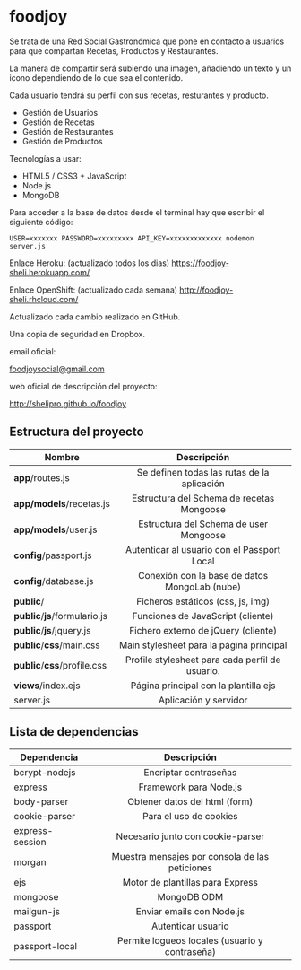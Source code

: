 foodjoy
=======

Se trata de una Red Social Gastronómica que pone en contacto a usuarios para que compartan Recetas, Productos y Restaurantes.

La manera de compartir será subiendo una imagen, añadiendo un texto y un icono dependiendo de lo que sea el contenido.

Cada usuario tendrá su perfil con sus recetas, resturantes y producto.

- Gestión de Usuarios
- Gestión de Recetas
- Gestión de Restaurantes
- Gestión de Productos

Tecnologías a usar:

- HTML5 / CSS3 + JavaScript
- Node.js
- MongoDB

Para acceder a la base de datos desde el terminal hay que escribir el siguiente código:

	USER=xxxxxxx PASSWORD=xxxxxxxxx API_KEY=xxxxxxxxxxxxx nodemon server.js


Enlace Heroku: (actualizado todos los dias) https://foodjoy-sheli.herokuapp.com/

Enlace OpenShift: (actualizado cada semana) http://foodjoy-sheli.rhcloud.com/

Actualizado cada cambio realizado en GitHub.

Una copia de seguridad en Dropbox.

email oficial: 

foodjoysocial@gmail.com
	
web oficial de descripción del proyecto:

http://shelipro.github.io/foodjoy
	 

Estructura del proyecto
-----------------------

| Nombre                             | Descripción                                                 |
| ---------------------------------- |:-----------------------------------------------------------:|
| **app**/routes.js                  | Se definen todas las rutas de la aplicación                 |
| **app/models**/recetas.js          | Estructura del Schema de recetas Mongoose                   |
| **app/models**/user.js             | Estructura del Schema de user Mongoose                      |
| **config**/passport.js             | Autenticar al usuario con el Passport Local                 |
| **config**/database.js             | Conexión con la base de datos MongoLab (nube)               |
| **public**/                        | Ficheros estáticos (css, js, img)                           |
| **public**/**js**/formulario.js    | Funciones de JavaScript (cliente)                           |
| **public**/**js**/jquery.js        | Fichero externo de jQuery (cliente)                         |
| **public**/**css**/main.css        | Main stylesheet para la página principal                    |
| **public**/**css**/profile.css     | Profile stylesheet para cada perfil de usuario.             |
| **views**/index.ejs                | Página principal con la plantilla ejs                       |
| server.js                          | Aplicación y servidor                                       |




Lista de dependencias
----------------

| Dependencia                     |  Descripción  |
| ------------------------------- |:-------------:|
| bcrypt-nodejs                   | Encriptar contraseñas |
| express                         | Framework para Node.js |
| body-parser                     | Obtener datos del html (form) |
| cookie-parser                   | Para el uso de cookies |
| express-session                 | Necesario junto con cookie-parser|
| morgan                          | Muestra mensajes por consola de las peticiones|
| ejs                             | Motor de plantillas para Express |
| mongoose                        | MongoDB ODM |
| mailgun-js                      | Enviar emails con Node.js |
| passport                        | Autenticar usuario|
| passport-local                  | Permite logueos locales (usuario y contraseña) |
